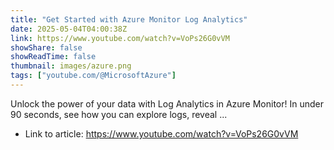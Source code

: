 ```yaml
---
title: "Get Started with Azure Monitor Log Analytics"
date: 2025-05-04T04:00:38Z
link: https://www.youtube.com/watch?v=VoPs26G0vVM
showShare: false
showReadTime: false
thumbnail: images/azure.png
tags: ["youtube.com/@MicrosoftAzure"]
---
```

Unlock the power of your data with Log Analytics in Azure Monitor! In under 90 seconds, see how you can explore logs, reveal ...

- Link to article: https://www.youtube.com/watch?v=VoPs26G0vVM